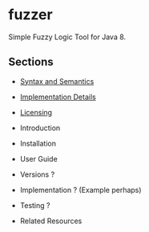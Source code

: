 fuzzer
======

Simple Fuzzy Logic Tool for Java 8.

Sections
--------

* [Syntax and Semantics](https://github.com/umeding/fuzzer/blob/master/doc/sections/syntax.md)
* [Implementation Details](https://github.com/umeding/fuzzer/blob/master/doc/sections/algorithm.md)

* [Licensing](https://github.com/umeding/fuzzer/blob/master/LICENSE)

* Introduction
* Installation
* User Guide
* Versions ?
* Implementation ? (Example perhaps)
* Testing ?
* Related Resources
